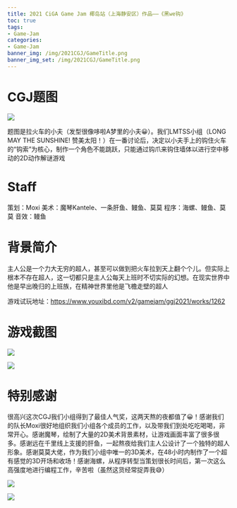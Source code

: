 ```yaml
---
title: 2021 CiGA Game Jam 椰岛站（上海静安区）作品——《黑we钩》
toc: true
tags:
- Game-Jam
categories:
- Game-Jam
banner_img: /img/2021CGJ/GameTitle.png
banner_img_set: /img/2021CGJ/GameTitle.png
---
```


# CGJ题图



![](/img/2021CGJ/CGJTitle.jpg)

题图是拉火车的小夫（发型很像哆啦A梦里的小夫😀）。我们LMTSS小组（LONG MAY THE SUNSHINE! 赞美太阳！）在一番讨论后，决定以小夫手上的钩住火车的“钩索”为核心，制作一个角色不能跳跃，只能通过钩爪来钩住墙体以进行空中移动的2D动作解谜游戏

# Staff

策划：Moxi
美术：魔琴Kantele、一条肝鱼、鳗鱼、莫莫
程序：海螺、鳗鱼、莫莫
音效：鳗鱼

# 背景简介

主人公是一个力大无穷的超人，甚至可以做到把火车拉到天上翻个个儿。但实际上根本不存在超人，这一切都只是主人公每天上班时不切实际的幻想。在现实世界中他是早出晚归的上班族，在精神世界里他是飞檐走壁的超人

游戏试玩地址：https://www.youxibd.com/v2/gamejam/ggj2021/works/1262

# 游戏截图

![](/img/2021CGJ/Screenshot_1.png)

![](/img/2021CGJ/Screenshot_2.png)

# 特别感谢

很高兴这次CGJ我们小组得到了最佳人气奖，这两天熬的夜都值了😀！感谢我们的队长Moxi很好地组织我们小组各个成员的工作，以及带我们到处吃吃喝喝，非常开心。感谢魔琴，绘制了大量的2D美术背景素材，让游戏画面丰富了很多很多。感谢远在千里线上支援的肝鱼，一起熬夜给我们主人公设计了一个独特的超人形象。感谢莫莫大佬，作为我们小组中唯一的3D美术，在48小时内制作了一个超有感觉的3D开场和收场！感谢海螺，从程序转型当策划很长时间后，第一次这么高强度地进行编程工作，辛苦啦（虽然这货经常捉弄我😅）

![](/img/2021CGJ/Pic_1.jpg)

![](/img/2021CGJ/Pic_2.jpg)

